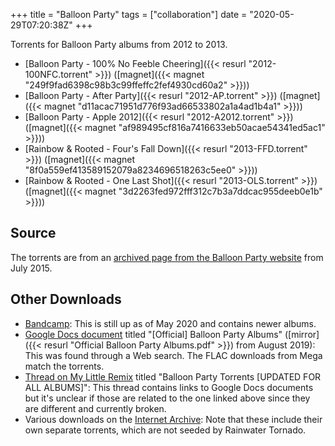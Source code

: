 +++
title = "Balloon Party"
tags = ["collaboration"]
date = "2020-05-29T07:20:38Z"
+++

Torrents for Balloon Party albums from 2012 to 2013.

* [Balloon Party - 100% No Feeble Cheering]({{< resurl "2012-100NFC.torrent" >}}) ([magnet]({{< magnet "249f9fad6398c98b3c99ffeffc2fef4930cd60a2" >}}))
* [Balloon Party - After Party]({{< resurl "2012-AP.torrent" >}}) ([magnet]({{< magnet "d11acac71951d776f93ad66533802a1a4ad1b4a1" >}}))
* [Balloon Party - Apple 2012]({{< resurl "2012-A2012.torrent" >}}) ([magnet]({{< magnet "af989495cf816a7416633eb50acae54341ed5ac1" >}}))
* [Rainbow & Rooted - Four's Fall Down]({{< resurl "2013-FFD.torrent" >}}) ([magnet]({{< magnet "8f0a559ef413589152079a8234696518263c5ee0" >}}))
* [Rainbow & Rooted - One Last Shot]({{< resurl "2013-OLS.torrent" >}}) ([magnet]({{< magnet "3d2263fed972fff312c7b3a7ddcac955deeb0e1b" >}}))

## Source

The torrents are from an [archived page from the Balloon Party website](https://web.archive.org/web/20150715041554/http://www.balloon-party.com/editions.php) from July 2015.

## Other Downloads

* [Bandcamp](https://balloonparty.bandcamp.com/): This is still up as of May 2020 and contains newer albums.
* [Google Docs document](https://docs.google.com/document/d/1PeVjYkpbUoTUS6x2wIhVhrgIkbWo7FO5a6EvZ1dwCHU/edit) titled "[Official] Balloon Party Albums" ([mirror]({{< resurl "Official Balloon Party Albums.pdf" >}}) from August 2019): This was found through a Web search. The FLAC downloads from Mega match the torrents.
* [Thread on My Little Remix](https://mylittleremix.com/viewtopic.php?f=11&t=4912) titled "Balloon Party Torrents [UPDATED FOR ALL ALBUMS]": This thread contains links to Google Docs documents but it's unclear if those are related to the one linked above since they are different and currently broken.
* Various downloads on the [Internet Archive](https://archive.org/): Note that these include their own separate torrents, which are not seeded by Rainwater Tornado.
